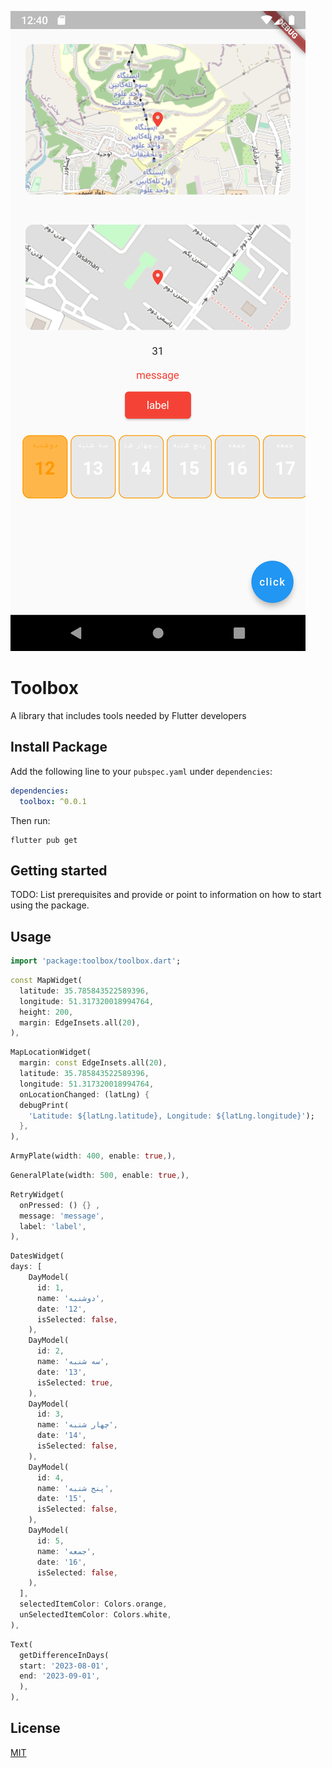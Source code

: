 ![Example Image](https://github.com/shervin-h/toolbox/blob/master/assets/images/screenshot.png?raw=true)

# Toolbox

A library that includes tools needed by Flutter developers

## Install Package

Add the following line to your `pubspec.yaml` under `dependencies`:

```yaml
dependencies:
  toolbox: ^0.0.1
```

Then run:

```
flutter pub get
```

## Getting started

TODO: List prerequisites and provide or point to information on how to
start using the package.

## Usage

```dart
import 'package:toolbox/toolbox.dart';
```

```dart
const MapWidget(
  latitude: 35.785843522589396,
  longitude: 51.317320018994764,
  height: 200,
  margin: EdgeInsets.all(20),
),
```

```dart
MapLocationWidget(
  margin: const EdgeInsets.all(20),
  latitude: 35.785843522589396,
  longitude: 51.317320018994764,
  onLocationChanged: (latLng) {
  debugPrint(
    'Latitude: ${latLng.latitude}, Longitude: ${latLng.longitude}');
  },
),
```

```dart
ArmyPlate(width: 400, enable: true,),
```

```dart
GeneralPlate(width: 500, enable: true,),
```

```dart
RetryWidget(
  onPressed: () {} ,
  message: 'message',
  label: 'label',
),
```

```dart
DatesWidget(
days: [
    DayModel(
      id: 1,
      name: 'دوشنبه',
      date: '12',
      isSelected: false,
    ),
    DayModel(
      id: 2,
      name: 'سه شنبه',
      date: '13',
      isSelected: true,
    ),
    DayModel(
      id: 3,
      name: 'چهار شنبه',
      date: '14',
      isSelected: false,
    ),
    DayModel(
      id: 4,
      name: 'پنج شنبه',
      date: '15',
      isSelected: false,
    ),
    DayModel(
      id: 5,
      name: 'جمعه',
      date: '16',
      isSelected: false,
    ),
  ],
  selectedItemColor: Colors.orange,
  unSelectedItemColor: Colors.white,
),
```

```dart
Text(
  getDifferenceInDays(
  start: '2023-08-01',
  end: '2023-09-01',
  ),
),
```

## License

[MIT](https://choosealicense.com/licenses/mit/)
